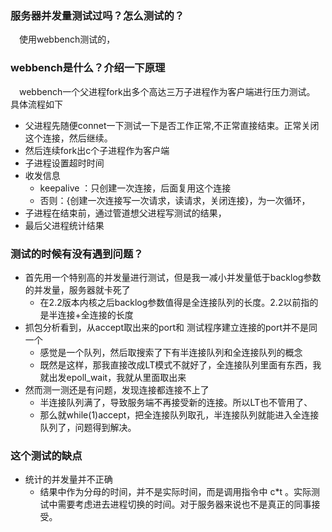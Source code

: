 ### 服务器并发量测试过吗？怎么测试的？
&emsp;使用webbench测试的，

### webbench是什么？介绍一下原理
&emsp;webbench一个父进程fork出多个高达三万子进程作为客户端进行压力测试。<br>
具体流程如下<br>
- 父进程先随便connet一下测试一下是否工作正常,不正常直接结束。正常关闭这个连接，然后继续。
- 然后连续fork出c个子进程作为客户端
- 子进程设置超时时间
- 收发信息
    - keepalive ：只创建一次连接，后面复用这个连接
    - 否则：{创建一次连接写一次请求，读请求，关闭连接}，为一次循环，
- 子进程在结束前，通过管道想父进程写测试的结果，
- 最后父进程统计结果
### 测试的时候有没有遇到问题？
- 首先用一个特别高的并发量进行测试，但是我一减小并发量低于backlog参数的并发量，服务器就卡死了
    - 在2.2版本内核之后backlog参数值得是全连接队列的长度。2.2以前指的是半连接+全连接的长度
- 抓包分析看到，从accept取出来的port和 测试程序建立连接的port并不是同一个
    - 感觉是一个队列，然后取搜索了下有半连接队列和全连接队列的概念
    - 既然是这样，那我直接改成LT模式不就好了，全连接队列里面有东西，我就出发epoll_wait，我就从里面取出来
- 然而测一测还是有问题，发现连接都连接不上了
    - 半连接队列满了，导致服务端不再接受新的连接。所以LT也不管用了、
    - 那么就while(1)accept，把全连接队列取孔，半连接队列就能进入全连接队列了，问题得到解决。
### 这个测试的缺点
- 统计的并发量并不正确
    - 结果中作为分母的时间，并不是实际时间，而是调用指令中 c*t 。实际测试中需要考虑进去进程切换的时间。对于服务器来说也不是真正的同事接受。